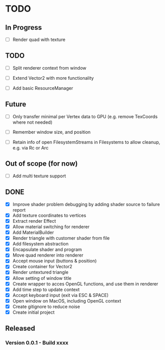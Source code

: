 # TODO


## In Progress

- [ ] Render quad with texture

## TODO



- [ ] Split renderer context from window
- [ ] Extend Vector2 with more functionality

- [ ] Add basic ResourceManager

## Future

- [ ] Only transfer minimal per Vertex data to GPU (e.g. remove TexCoords where not needed)

- [ ] Remember window size, and position
- [ ] Retain info of open FilesystemStreams in Filesystems to allow cleanup, e.g. via Rc or Arc

## Out of scope (for now)

- [ ] Add multi texture support

## DONE

- [x] Improve shader problem debugging by adding shader source to failure report
- [x] Add texture coordinates to vertices
- [x] Extract render Effect
- [x] Allow material switching for renderer
- [x] Add MaterialBuilder
- [x] Render triangle with customer shader from file
- [x] Add filesystem abstraction
- [x] Encapsulate shader and program
- [x] Move quad renderer into renderer
- [x] Accept mouse input (buttons & position)
- [x] Create container for Vector2
- [x] Render untextured triangle
- [x] Allow setting of window title
- [x] Create wrapper to acces OpenGL functions, and use them in renderer
- [x] Add time step to update context
- [x] Accept keyboard input (exit via ESC & SPACE)
- [x] Open window on MacOS, including OpenGL context
- [x] Create gitignore to reduce noise
- [x] Create initial project

## Released


### Version 0.0.1 - Build xxxx
